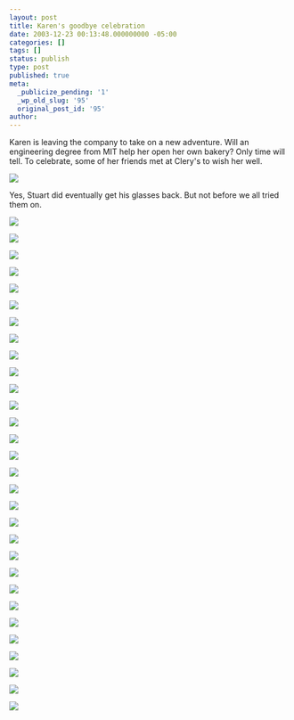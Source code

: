 ```yaml
---
layout: post
title: Karen's goodbye celebration
date: 2003-12-23 00:13:48.000000000 -05:00
categories: []
tags: []
status: publish
type: post
published: true
meta:
  _publicize_pending: '1'
  _wp_old_slug: '95'
  original_post_id: '95'
author: 
---
```

Karen is leaving the company to take on a new adventure.  Will an engineering degree from MIT help her open her own bakery?  Only time will tell.  To celebrate, some of her friends met at Clery's to wish her well.

<a href="/weblog/images/DCP_4494.JPG"><img src="/weblog/thumbnails/DCP_4494.JPG" /></a>

Yes, Stuart did eventually get his glasses back.  But not before we all tried them on.
<!--more-->
<a href="/weblog/images/DCP_4467.JPG"><img src="/weblog/thumbnails/DCP_4467.JPG" /></a>

<a href="/weblog/images/DCP_4468.JPG"><img src="/weblog/thumbnails/DCP_4468.JPG" /></a>

<a href="/weblog/images/DCP_4469.JPG"><img src="/weblog/thumbnails/DCP_4469.JPG" /></a>

<a href="/weblog/images/DCP_4470.JPG"><img src="/weblog/thumbnails/DCP_4470.JPG" /></a>

<a href="/weblog/images/DCP_4472.JPG"><img src="/weblog/thumbnails/DCP_4472.JPG" /></a>

<a href="/weblog/images/DCP_4473.JPG"><img src="/weblog/thumbnails/DCP_4473.JPG" /></a>

<a href="/weblog/images/DCP_4474.JPG"><img src="/weblog/thumbnails/DCP_4474.JPG" /></a>

<a href="/weblog/images/DCP_4475.JPG"><img src="/weblog/thumbnails/DCP_4475.JPG" /></a>

<a href="/weblog/images/DCP_4476.JPG"><img src="/weblog/thumbnails/DCP_4476.JPG" /></a>

<a href="/weblog/images/DCP_4477.JPG"><img src="/weblog/thumbnails/DCP_4477.JPG" /></a>

<a href="/weblog/images/DCP_4478.JPG"><img src="/weblog/thumbnails/DCP_4478.JPG" /></a>

<a href="/weblog/images/DCP_4479.JPG"><img src="/weblog/thumbnails/DCP_4479.JPG" /></a>

<a href="/weblog/images/DCP_4480.JPG"><img src="/weblog/thumbnails/DCP_4480.JPG" /></a>

<a href="/weblog/images/DCP_4481.JPG"><img src="/weblog/thumbnails/DCP_4481.JPG" /></a>

<a href="/weblog/images/DCP_4482.JPG"><img src="/weblog/thumbnails/DCP_4482.JPG" /></a>

<a href="/weblog/images/DCP_4484.JPG"><img src="/weblog/thumbnails/DCP_4484.JPG" /></a>

<a href="/weblog/images/DCP_4486.JPG"><img src="/weblog/thumbnails/DCP_4486.JPG" /></a>

<a href="/weblog/images/DCP_4487.JPG"><img src="/weblog/thumbnails/DCP_4487.JPG" /></a>

<a href="/weblog/images/DCP_4488.JPG"><img src="/weblog/thumbnails/DCP_4488.JPG" /></a>

<a href="/weblog/images/DCP_4489.JPG"><img src="/weblog/thumbnails/DCP_4489.JPG" /></a>

<a href="/weblog/images/DCP_4490.JPG"><img src="/weblog/thumbnails/DCP_4490.JPG" /></a>

<a href="/weblog/images/DCP_4491.JPG"><img src="/weblog/thumbnails/DCP_4491.JPG" /></a>

<a href="/weblog/images/DCP_4493.JPG"><img src="/weblog/thumbnails/DCP_4493.JPG" /></a>

<a href="/weblog/images/DCP_4494.JPG"><img src="/weblog/thumbnails/DCP_4494.JPG" /></a>

<a href="/weblog/images/DCP_4495.JPG"><img src="/weblog/thumbnails/DCP_4495.JPG" /></a>

<a href="/weblog/images/DCP_4496.JPG"><img src="/weblog/thumbnails/DCP_4496.JPG" /></a>

<a href="/weblog/images/DCP_4497.JPG"><img src="/weblog/thumbnails/DCP_4497.JPG" /></a>

<a href="/weblog/images/DCP_4499.JPG"><img src="/weblog/thumbnails/DCP_4499.JPG" /></a>

<a href="/weblog/images/DCP_4500.JPG"><img src="/weblog/thumbnails/DCP_4500.JPG" /></a>

<a href="/weblog/images/DCP_4502.JPG"><img src="/weblog/thumbnails/DCP_4502.JPG" /></a>
